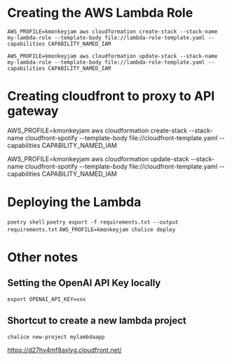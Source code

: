 # Creating the AWS Lambda Role
`AWS_PROFILE=kmonkeyjam aws cloudformation create-stack --stack-name my-lambda-role --template-body file://lambda-role-template.yaml --capabilities CAPABILITY_NAMED_IAM`

`AWS_PROFILE=kmonkeyjam aws cloudformation update-stack --stack-name my-lambda-role --template-body file://lambda-role-template.yaml --capabilities CAPABILITY_NAMED_IAM`

# Creating cloudfront to proxy to API gateway
AWS_PROFILE=kmonkeyjam aws cloudformation create-stack --stack-name cloudfront-spotify --template-body file://cloudfront-template.yaml --capabilities CAPABILITY_NAMED_IAM

AWS_PROFILE=kmonkeyjam aws cloudformation update-stack --stack-name cloudfront-spotify --template-body file://cloudfront-template.yaml --capabilities CAPABILITY_NAMED_IAM

# Deploying the Lambda
`poetry shell`
`poetry export -f requirements.txt --output requirements.txt`
`AWS_PROFILE=kmonkeyjam chalice deploy`

# Other notes
## Setting the OpenAI API Key locally
`export OPENAI_API_KEY=xxx`

## Shortcut to create a new lambda project
`chalice new-project mylambdaapp`

https://d27hv4mf8axlyg.cloudfront.net/

